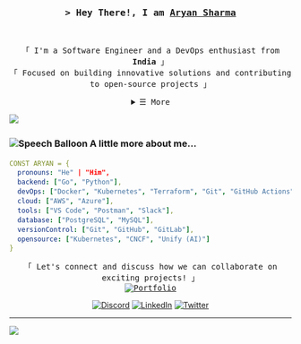 

<!-- Title -->
<h3 align="center">
        <samp>&gt; Hey There!, I am
                <b><a target="_blank" href="https://aryandev.me">Aryan Sharma</a></b>
        </samp>
</h3>
<br>

<p align="center">
        <!-- Intro -->
        <samp>
                「 I'm a Software Engineer and a DevOps enthusiast from <b>India</b> 」
                <br>
                「 Focused on building innovative solutions and contributing to open-source projects 」
                <br>
        </samp>
</p>



<!-- ## 🌐 Socials:
[![Discord](https://img.shields.io/badge/Discord-%237289DA.svg?logo=discord&logoColor=white)](https://discord.gg/aryansharma.) [![LinkedIn](https://img.shields.io/badge/LinkedIn-%230077B5.svg?logo=linkedin&logoColor=white)](https://linkedin.com/in/aryansharma9917) [![Twitter](https://img.shields.io/badge/Twitter-%231DA1F2.svg?logo=Twitter&logoColor=white)](https://twitter.com/AryanSharma9917) -->

<!--# 💻 Tech Stack:
![Go](https://img.shields.io/badge/go-%2300ADD8.svg?style=for-the-badge&logo=go&logoColor=white) ![Python](https://img.shields.io/badge/python-3670A0?style=for-the-badge&logo=python&logoColor=ffdd54) ![Java](https://img.shields.io/badge/java-%23ED8B00.svg?style=for-the-badge&logo=java&logoColor=white) ![JavaScript](https://img.shields.io/badge/javascript-%23323330.svg?style=for-the-badge&logo=javascript&logoColor=%23F7DF1E) ![HTML5](https://img.shields.io/badge/html5-%23E34F26.svg?style=for-the-badge&logo=html5&logoColor=white) ![CSS3](https://img.shields.io/badge/css3-%231572B6.svg?style=for-the-badge&logo=css3&logoColor=white) ![Google Cloud](https://img.shields.io/badge/Google%20Cloud-%234285F4.svg?style=for-the-badge&logo=google-cloud&logoColor=white) ![AWS](https://img.shields.io/badge/AWS-%23FF9900.svg?style=for-the-badge&logo=amazon-aws&logoColor=white) ![Kubernetes](https://img.shields.io/badge/kubernetes-%23326ce5.svg?style=for-the-badge&logo=kubernetes&logoColor=white) ![LINUX](https://img.shields.io/badge/Linux-FCC624?style=for-the-badge&logo=linux&logoColor=black) ![Docker](https://img.shields.io/badge/docker-%230db7ed.svg?style=for-the-badge&logo=docker&logoColor=white) ![NumPy](https://img.shields.io/badge/numpy-%23013243.svg?style=for-the-badge&logo=numpy&logoColor=white) ![Pandas](https://img.shields.io/badge/pandas-%23150458.svg?style=for-the-badge&logo=pandas&logoColor=white) ![PyTorch](https://img.shields.io/badge/PyTorch-%23EE4C2C.svg?style=for-the-badge&logo=PyTorch&logoColor=white) -->

<details align="center">
    <summary> <samp>&#9776; More</samp></summary>
    <p align="center">
        <br>
        <!-- Activity Widget -->
        <img alt="Aryan's GitHub Stats"
             src="https://github-readme-stats.vercel.app/api?username=aryansharma9917&show_icons=true&theme=dark&hide_border=true&include_all_commits=false&count_private=false" />
        <br>
        <img alt="Aryan's GitHub Streak"
             src="https://github-readme-streak-stats.herokuapp.com/?user=aryansharma9917&theme=dark&hide_border=true" />
        <br>
        <!-- Badges Section -->
        <h3>🎖️ Badges:</h3>
        <!-- GitHub Foundations Badge -->
        <!-- GitHub Foundations and Meshery Badges -->
        <p align="center">
            <a href="https://www.credly.com/badges/93dee560-09ae-4d47-970d-868ee7f6ea4a/public_url">
                <img src="https://raw.githubusercontent.com/AryanSharma9917/Aryansharma9917/main/github-foundations.png" alt="GitHub Foundations Badge" width="150">
            </a>
            &nbsp;&nbsp;&nbsp;&nbsp;
            <a href="https://meshery.layer5.io/user/ba26ab2b-4cf1-49a9-af46-aba2b1e7d112?tab=badges">
                <img width="150" src="https://badges.layer5.io/assets/badges/continuous-contributor/continuous-contributor.svg" alt="Continuous Contributor">
            </a>
        </p>
    </p>
</details>

![](https://github.com/halfrost/halfrost/blob/master/icons/header_.png)

### <img src="https://raw.githubusercontent.com/Tarikul-Islam-Anik/Animated-Fluent-Emojis/master/Emojis/Smilies/Speech%20Balloon.png" alt="Speech Balloon" width="25" height="25" /> A little more about me...

```yaml
CONST ARYAN = {
  pronouns: "He" | "Him",
  backend: ["Go", "Python"],
  devOps: ["Docker", "Kubernetes", "Terraform", "Git", "GitHub Actions", "ArgoCD"],
  cloud: ["AWS", "Azure"],
  tools: ["VS Code", "Postman", "Slack"],
  database: ["PostgreSQL", "MySQL"],
  versionControl: ["Git", "GitHub", "GitLab"],
  opensource: ["Kubernetes", "CNCF", "Unify (AI)"]
}
```


<p align="center">
        <!-- Connecting Message -->
        <samp>
                「 Let's connect and discuss how we can collaborate on exciting projects! 」
                <br>
                <a href="https://aryandev.me"><img src="https://img.shields.io/badge/Portfolio-aryandev.me-blue?logo=firefox" alt="Portfolio"></a>
                <br>
        </samp>
</p>

<p align="center">
        <!-- Socials -->
        <a href="https://discord.gg/aryansharma"><img src="https://img.shields.io/badge/Discord-%237289DA.svg?logo=discord&logoColor=white" alt="Discord"></a>
        <a href="https://linkedin.com/in/aryansharma9917"><img src="https://img.shields.io/badge/LinkedIn-%230077B5.svg?logo=linkedin&logoColor=white" alt="LinkedIn"></a>
        <a href="https://twitter.com/AryanSharma9917"><img src="https://img.shields.io/badge/Twitter-%231DA1F2.svg?logo=Twitter&logoColor=white" alt="Twitter"></a>
</p>


---
[![](https://visitcount.itsvg.in/api?id=aryansharma9917&icon=0&color=0)](https://visitcount.itsvg.in)
